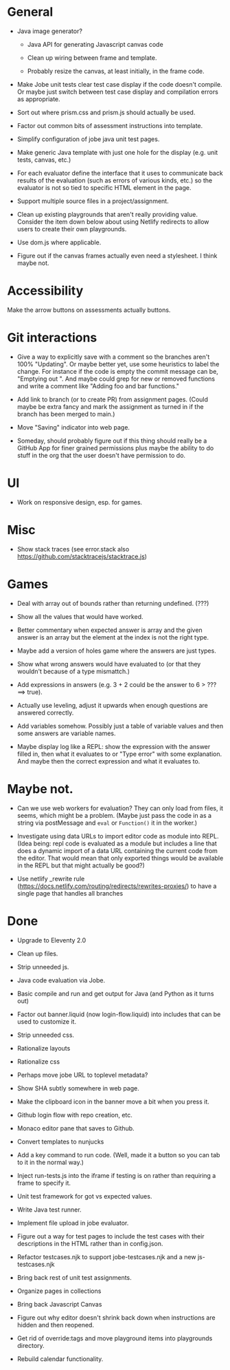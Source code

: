 # General

- Java image generator?

  - Java API for generating Javascript canvas code

  - Clean up wiring between frame and template.

  - Probably resize the canvas, at least initially, in the frame code.

- Make Jobe unit tests clear test case display if the code doesn't compile. Or
  maybe just switch between test case display and compilation errors as
  appropriate.

- Sort out where prism.css and prism.js should actually be used.

- Factor out common bits of assessment instructions into template.

- Simplify configuration of jobe java unit test pages.

- Make generic Java template with just one hole for the display (e.g. unit
  tests, canvas, etc.)

- For each evaluator define the interface that it uses to communicate back
  results of the evaluation (such as errors of various kinds, etc.) so the
  evaluator is not so tied to specific HTML element in the page.

- Support multiple source files in a project/assignment.

- Clean up existing playgrounds that aren't really providing value. Consider the
  item down below about using Netlify redirects to allow users to create their
  own playgrounds.

- Use dom.js where applicable.

- Figure out if the canvas frames actually even need a stylesheet. I think maybe
  not.

# Accessibility

Make the arrow buttons on assessments actually buttons.

# Git interactions

- Give a way to explicitly save with a comment so the branches aren't 100%
  "Updating". Or maybe better yet, use some heuristics to label the change. For
  instance if the code is empty the commit message can be, "Emptying out
  <file>". And maybe could grep for new or removed functions and write a comment
  like "Adding foo and bar functions."

- Add link to branch (or to create PR) from assignment pages. (Could maybe be
  extra fancy and mark the assignment as turned in if the branch has been merged
  to main.)

- Move "Saving" indicator into web page.

- Someday, should probably figure out if this thing should really be a GitHub
  App for finer grained permissions plus maybe the ability to do stuff in the
  org that the user doesn't have permission to do.

# UI

- Work on responsive design, esp. for games.

# Misc

- Show stack traces (see error.stack also
  https://github.com/stacktracejs/stacktrace.js)

# Games

- Deal with array out of bounds rather than returning undefined. (???)

- Show all the values that would have worked.

- Better commentary when expected answer is array and the given answer
  is an array but the element at the index is not the right type.

- Maybe add a version of holes game where the answers are just types.

- Show what wrong answers would have evaluated to (or that they
  wouldn't because of a type mismattch.)

- Add expressions in answers (e.g. 3 + 2 could be the answer to 6 >
  ??? ==> true).

- Actually use leveling, adjust it upwards when enough questions are
  answered correctly.

- Add variables somehow. Possibly just a table of variable values and
  then some answers are variable names.

- Maybe display log like a REPL: show the expression with the answer
  filled in, then what it evaluates to or "Type error" with some
  explanation. And maybe then the correct expression and what it
  evaluates to.

# Maybe not.

- Can we use web workers for evaluation? They can only load from files, it
  seems, which might be a problem. (Maybe just pass the code in as a string via
  postMessage and `eval` or `Function()` it in the worker.)

- Investigate using data URLs to import editor code as module into REPL. (Idea
  being: repl code is evaluated as a module but includes a line that does a
  dynamic import of a data URL containing the current code from the editor. That
  would mean that only exported things would be available in the REPL but that
  might actually be good?)

- Use netlify \_rewrite rule
  (https://docs.netlify.com/routing/redirects/rewrites-proxies/) to have a
  single page that handles all branches

# Done

- Upgrade to Eleventy 2.0

- Clean up files.

- Strip unneeded js.

- Java code evaluation via Jobe.

- Basic compile and run and get output for Java (and Python as it turns out)

- Factor out banner.liquid (now login-flow.liquid) into includes that can be used to customize it.

- Strip unneeded css.

- Rationalize layouts

- Rationalize css

- Perhaps move jobe URL to toplevel metadata?

- Show SHA subtly somewhere in web page.

- Make the clipboard icon in the banner move a bit when you press it.

- Github login flow with repo creation, etc.

- Monaco editor pane that saves to Github.

- Convert templates to nunjucks

- Add a key command to run code. (Well, made it a button so you can tab to it in the normal way.)

- Inject run-tests.js into the iframe if testing is on rather than requiring a
  frame to specify it.

- Unit test framework for got vs expected values.

- Write Java test runner.

- Implement file upload in jobe evaluator.

- Figure out a way for test pages to include the test cases with their
  descriptions in the HTML rather than in config.json.

- Refactor testcases.njk to support jobe-testcases.njk and a new
  js-testcases.njk

- Bring back rest of unit test assignments.

- Organize pages in collections

- Bring back Javascript Canvas

- Figure out why editor doesn't shrink back down when instructions are hidden
  and then reopened.

- Get rid of override:tags and move playground items into playgrounds directory.

- Rebuild calendar functionality.
